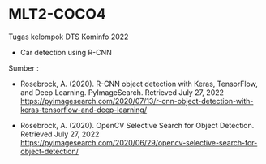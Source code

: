 # MLT2-COCO4

Tugas kelompok DTS Kominfo 2022

- Car detection using R-CNN

Sumber : 
- Rosebrock, A. (2020). R-CNN object detection with Keras, TensorFlow, and Deep Learning. PyImageSearch. Retrieved July 27, 2022
https://pyimagesearch.com/2020/07/13/r-cnn-object-detection-with-keras-tensorflow-and-deep-learning/

- Rosebrock, A. (2020). OpenCV Selective Search for Object Detection. Retrieved July 27, 2022
https://pyimagesearch.com/2020/06/29/opencv-selective-search-for-object-detection/
